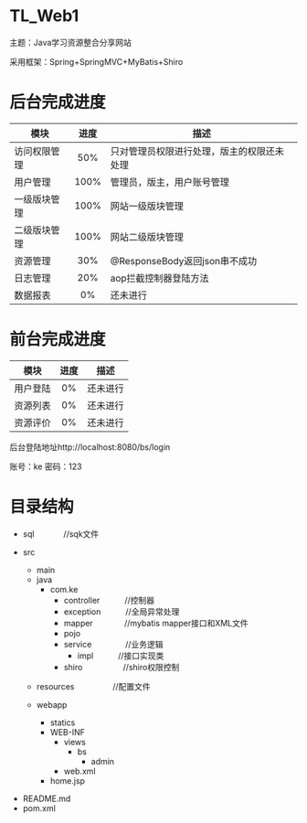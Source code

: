 # TL_Web1


主题：Java学习资源整合分享网站


采用框架：Spring+SpringMVC+MyBatis+Shiro




# 后台完成进度

| 模块 | 进度 |描述 |
| ------------- |:-------------:|--------|
| 访问权限管理 | 50% |只对管理员权限进行处理，版主的权限还未处理|
| 用户管理 | 100% |管理员，版主，用户账号管理|
| 一级版块管理 | 100% |网站一级版块管理|
| 二级版块管理 | 100% |网站二级版块管理|
| 资源管理 | 30% |@ResponseBody返回json串不成功|
| 日志管理 | 20% |aop拦截控制器登陆方法|
| 数据报表 | 0% |还未进行|

# 前台完成进度

| 模块 | 进度 |描述 |
| ------------- |:-------------:|--------|
| 用户登陆 | 0% |还未进行|
| 资源列表 | 0% |还未进行|
| 资源评价 | 0% |还未进行|

后台登陆地址http://localhost:8080/bs/login

账号：ke
密码：123

# 目录结构


* sql              //sqk文件</br>
* src
    * main
    * java
      * com.ke
        * controller           //控制器
        * exception           //全局异常处理</br>
        * mapper              //mybatis mapper接口和XML文件</br>
        * pojo              
        * service               //业务逻辑
            * impl           //接口实现类                  
        * shiro                  //shiro权限控制
    
     - resources                 //配置文件
        
     - webapp
        - statics
        - WEB-INF
            - views
                - bs
                    - admin 
            - web.xml
        - home.jsp
- README.md
- pom.xml

